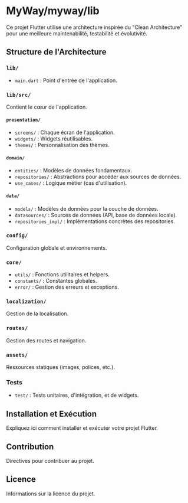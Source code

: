 # MyWay/myway/lib

Ce projet Flutter utilise une architecture inspirée du "Clean Architecture" pour une meilleure maintenabilité, testabilité et évolutivité.

## Structure de l'Architecture

### `lib/`

- `main.dart` : Point d'entrée de l'application.

### `lib/src/`

Contient le cœur de l'application.

#### `presentation/`

- `screens/` : Chaque écran de l'application.
- `widgets/` : Widgets réutilisables.
- `themes/` : Personnalisation des thèmes.

#### `domain/`

- `entities/` : Modèles de données fondamentaux.
- `repositories/` : Abstractions pour accéder aux sources de données.
- `use_cases/` : Logique métier (cas d'utilisation).

#### `data/`

- `models/` : Modèles de données pour la couche de données.
- `datasources/` : Sources de données (API, base de données locale).
- `repositories_impl/` : Implémentations concrètes des repositories.

### `config/`

Configuration globale et environnements.

### `core/`

- `utils/` : Fonctions utilitaires et helpers.
- `constants/` : Constantes globales.
- `error/` : Gestion des erreurs et exceptions.

### `localization/`

Gestion de la localisation.

### `routes/`

Gestion des routes et navigation.

### `assets/`

Ressources statiques (images, polices, etc.).

### Tests

- `test/` : Tests unitaires, d'intégration, et de widgets.

## Installation et Exécution

Expliquez ici comment installer et exécuter votre projet Flutter.

## Contribution

Directives pour contribuer au projet.

## Licence

Informations sur la licence du projet.
